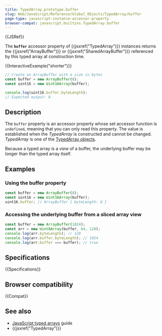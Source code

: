 ```yaml
---
title: TypedArray.prototype.buffer
slug: Web/JavaScript/Reference/Global_Objects/TypedArray/buffer
page-type: javascript-instance-accessor-property
browser-compat: javascript.builtins.TypedArray.buffer
---
```


{{JSRef}}

The **`buffer`** accessor property of {{jsxref("TypedArray")}} instances returns the {{jsxref("ArrayBuffer")}} or {{jsxref("SharedArrayBuffer")}} referenced by this typed array at construction time.

{{InteractiveExample("shorter")}}

```js interactive-example
// Create an ArrayBuffer with a size in bytes
const buffer = new ArrayBuffer(8);
const uint16 = new Uint16Array(buffer);

console.log(uint16.buffer.byteLength);
// Expected output: 8

```

## Description

The `buffer` property is an accessor property whose set accessor function is `undefined`, meaning that you can only read this property. The value is established when the _TypedArray_ is constructed and cannot be changed. _TypedArray_ is one of the [TypedArray objects](/en-US/docs/Web/JavaScript/Reference/Global_Objects/TypedArray#typedarray_objects).

Because a typed array is a _view_ of a buffer, the underlying buffer may be longer than the typed array itself.

## Examples

### Using the buffer property

```js
const buffer = new ArrayBuffer(8);
const uint16 = new Uint16Array(buffer);
uint16.buffer; // ArrayBuffer { byteLength: 8 }
```

### Accessing the underlying buffer from a sliced array view

```js
const buffer = new ArrayBuffer(1024);
const arr = new Uint8Array(buffer, 64, 128);
console.log(arr.byteLength); // 128
console.log(arr.buffer.byteLength); // 1024
console.log(arr.buffer === buffer); // true
```

## Specifications

{{Specifications}}

## Browser compatibility

{{Compat}}

## See also

- [JavaScript typed arrays](/en-US/docs/Web/JavaScript/Guide/Typed_arrays) guide
- {{jsxref("TypedArray")}}
